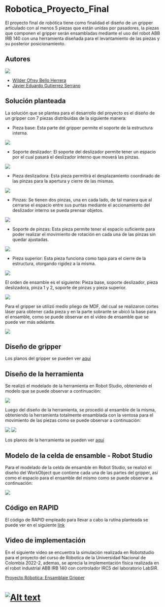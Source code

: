 # Robotica_Proyecto_Final

El proyecto final de robótica tiene como finalidad el diseño de un gripper articulado con al menos 5 piezas que están unidas por pasadores, la piezas que componen el gripper serán ensambladas mediante el uso del robot ABB IRB 140 con una herramienta diseñada para el levantamiento de las piezas y su posterior posicionamiento.

## Autores

![](https://github.com/WilderBello/Robotica_Proyecto_Final/blob/main/Imagenes/Integrantes.jpg)

- [Wilder Ofrey Bello Herrera](https://github.com/WilderBello)
- [Javier Eduardo Gutierrez Serrano](https://github.com/jaegutierrezser)

## Solución planteada

La solución que se plantea para el desarrollo del proyecto es el diseño de un gripper con 7 piezas distribuidas de la siguiente manera:

- Pieza base: Esta parte del gripper permite el soporte de la estructura interna.

![](https://github.com/WilderBello/Robotica_Proyecto_Final/blob/main/Proyecto/IMG_20221125_214406.jpg)

- Soporte deslizador: El soporte del deslizador permite tener un espacio por el cual pasará el deslizador interno que moverá las pinzas.

![](https://github.com/WilderBello/Robotica_Proyecto_Final/blob/main/Proyecto/IMG_20221125_214413.jpg)

- Pieza deslizadora: Esta pieza permitirá el desplazamiento coordinado de las pinzas para la apertura y cierre de las mismas.

![](https://github.com/WilderBello/Robotica_Proyecto_Final/blob/main/Proyecto/IMG_20221125_214334.jpg)

- Pinzas: Se tienen dos pinzas, una en cada lado, de tal manera que al cerrarse el espacio entre sus puntas mediante el accionamiento del deslizador interno se pueda prensar objetos.

![](https://github.com/WilderBello/Robotica_Proyecto_Final/blob/main/Proyecto/IMG_20221125_214431.jpg)

- Soporte de pinzas: Esta pieza permite tener el espacio suficiente para poder realizar el movimiento de rotación en cada una de las pinzas sin quedar ajustadas.

![](https://github.com/WilderBello/Robotica_Proyecto_Final/blob/main/Proyecto/IMG_20221125_214357.jpg)

- Pieza superior: Esta pieza funciona como tapa para el cierre de la estructura, otorgando rigidez a la misma.

![](https://github.com/WilderBello/Robotica_Proyecto_Final/blob/main/Proyecto/IMG_20221125_214343.jpg)

El orden de ensamble es el siguiente: Pieza base, soporte deslizador, pieza deslizadora, pinza 1 y 2, soporte de pinzas y pieza superior.

![](https://github.com/WilderBello/Robotica_Proyecto_Final/blob/main/Proyecto/IMG_20221125_152756.jpg)

Para el gripper se utilizó medio pliego de MDF, del cual se realizaron cortes láser para obtener cada pieza y en la parte sobrante se ubicó la base para el ensamble, como se puede observar en el video de ensamble que se puede ver más adelante.

![](https://github.com/WilderBello/Robotica_Proyecto_Final/blob/main/Imagenes/MDF.jpg)

## Diseño de gripper



Los planos del gripper se pueden ver [aquí](https://github.com/WilderBello/Robotica_Laboratorio_1/tree/main/Codigo%20RAPID_Lab_01_Robotica)

## Diseño de la herramienta

Se realizó el modelado de la herramienta en Robot Studio, obteniendo el modelo que se puede observar a continuación:

![](https://github.com/WilderBello/Robotica_Proyecto_Final/blob/main/Proyecto/Tool.png)

Luego del diseño de la herramienta, se procedió al ensamble de la misma, obteniendo la herramienta totalmente ensamblada con la ventosa para el movimiento de las piezas como se puede observar a continuación:

![](https://github.com/WilderBello/Robotica_Proyecto_Final/blob/main/Imagenes/Herramienta1.jpg)
![](https://github.com/WilderBello/Robotica_Proyecto_Final/blob/main/Imagenes/Herramienta2.jpg)

Los planos de la herramienta se pueden ver [aquí](https://github.com/WilderBello/Robotica_Laboratorio_1/tree/main/Codigo%20RAPID_Lab_01_Robotica)

## Modelo de la celda de ensamble - Robot Studio

Para el modelado de la celda de ensamble en Robot Studio, se realizó el diseño del WorkObject que contiene cada una de las partes del gripper, así como el espacio para el ensamble del mismo como se puede observar a continuación:

![](https://github.com/WilderBello/Robotica_Proyecto_Final/blob/main/Proyecto/ZonadeTrabajo.png)

## Código en RAPID

El código de RAPID empleado para llevar a cabo la rutina planteada se puede ver en el siguiente [link](https://github.com/WilderBello/Robotica_Proyecto_Final/tree/main/Codigo%20RAPID%20Proyecto_Implementaci%C3%B3n_Fisica)

## Video de implementación
En el siguiente video se encuentra la simulación realizada en Robotstudio para el proyecto del curso de Róbotica de la Universidad Nacional de Colombia 2022-2, ademas, se aprecia la implementación física realizada en el robot industrial ABB IRB 140 con controlador IRC5 del laboratorio LabSIR.


[Proyecto Róbotica: Ensamblaje Gripper](https://www.youtube.com/watch?v=euyQuvwOyTE&ab_channel=JavierEduardoGutierrezSerrqno)
# [![Alt text](https://img.youtube.com/vi/euyQuvwOyTE/0.jpg)](https://www.youtube.com/watch?v=euyQuvwOyTE)

